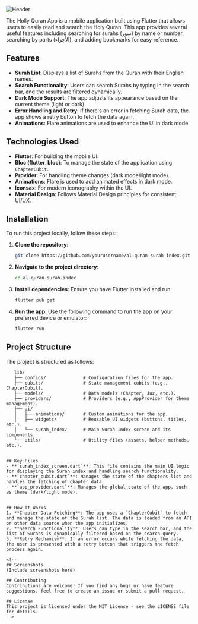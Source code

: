 
![Header](https://capsule-render.vercel.app/api?type=venom&height=300&color=gradient&text=Holly%20Quran%20App&fontColor=000)

The Holly Quran App is a mobile application built using Flutter that allows users to easily read and search the Holy Quran. This app provides several useful features including searching for surahs (سور) by name or number, searching by parts (الأجزاء), and adding bookmarks for easy reference.



## Features

- **Surah List**: Displays a list of Surahs from the Quran with their English names.
- **Search Functionality**: Users can search Surahs by typing in the search bar, and the results are filtered dynamically.
- **Dark Mode Support**: The app adjusts its appearance based on the current theme (light or dark).
- **Error Handling and Retry**: If there's an error in fetching Surah data, the app shows a retry button to fetch the data again.
- **Animations**: Flare animations are used to enhance the UI in dark mode.

## Technologies Used

- **Flutter**: For building the mobile UI.
- **Bloc (flutter_bloc)**: To manage the state of the application using `ChapterCubit`.
- **Provider**: For handling theme changes (dark mode/light mode).
- **Animations**: Flare is used to add animated effects in dark mode.
- **Iconsax**: For modern iconography within the UI.
- **Material Design**: Follows Material Design principles for consistent UI/UX.

## Installation

To run this project locally, follow these steps:

1. **Clone the repository**:

   ```bash
   git clone https://github.com/yourusername/al-quran-surah-index.git

   
2. **Navigate to the project directory**:

   ```bash
   cd al-quran-surah-index
   
3. **Install dependencies**:
Ensure you have Flutter installed and run:

   ```bash
   flutter pub get
   
4. **Run the app**:
Use the following command to run the app on your preferred device or emulator:

   ```bash
   flutter run

## Project Structure

The project is structured as follows:

```plaintext
   lib/
   ├── configs/              # Configuration files for the app.
   ├── cubits/               # State management cubits (e.g., ChapterCubit).
   ├── models/               # Data models (Chapter, Juz, etc.).
   ├── providers/            # Providers (e.g., AppProvider for theme management).
   ├── ui/
   │   ├── animations/       # Custom animations for the app.
   │   ├── widgets/          # Reusable UI widgets (buttons, titles, etc.).
   │   └── surah_index/      # Main Surah Index screen and its components.
   └── utils/                # Utility files (assets, helper methods, etc.).


## Key Files
- **`surah_index_screen.dart`**: This file contains the main UI logic for displaying the Surah index and handling search functionality.
- **`chapter_cubit.dart`**: Manages the state of the chapters list and handles the fetching of chapter data.
- **`app_provider.dart`**: Manages the global state of the app, such as theme (dark/light mode).


## How It Works
1. **Chapter Data Fetching**: The app uses a `ChapterCubit` to fetch and manage the state of the Surah list. The data is loaded from an API or other data source when the app initializes.
2. **Search Functionality**: Users can type in the search bar, and the list of Surahs is dynamically filtered based on the search query.
3. **Retry Mechanism**: If an error occurs while fetching the data, the user is presented with a retry button that triggers the fetch process again.

<!--
## Screenshots
(Include screenshots here)

## Contributing
Contributions are welcome! If you find any bugs or have feature suggestions, feel free to create an issue or submit a pull request.

## License
This project is licensed under the MIT License - see the LICENSE file for details.
-->

